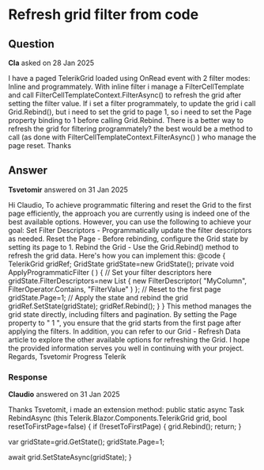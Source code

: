 # Refresh grid filter from code

## Question

**Cla** asked on 28 Jan 2025

I have a paged TelerikGrid loaded using OnRead event with 2 filter modes: Inline and programmately. With inline filter i manage a FilterCellTemplate and call FilterCellTemplateContext.FilterAsync() to refresh the grid after setting the filter value. If i set a filter programmately, to update the grid i call Grid.Rebind(), but i need to set the grid to page 1, so i need to set the Page property binding to 1 before calling Grid.Rebind. There is a better way to refresh the grid for filtering programmately? the best would be a method to call (as done with FilterCellTemplateContext.FilterAsync() ) who manage the page reset. Thanks

## Answer

**Tsvetomir** answered on 31 Jan 2025

Hi Claudio, To achieve programmatic filtering and reset the Grid to the first page efficiently, the approach you are currently using is indeed one of the best available options. However, you can use the following to achieve your goal: Set Filter Descriptors - Programmatically update the filter descriptors as needed. Reset the Page - Before rebinding, configure the Grid state by setting its page to 1. Rebind the Grid - Use the Grid.Rebind() method to refresh the grid data. Here's how you can implement this: @code {
TelerikGrid<MyDataType> gridRef;
GridState<MyDataType> gridState=new GridState<MyDataType>(); private void ApplyProgrammaticFilter ( ) { // Set your filter descriptors here gridState.FilterDescriptors=new List<FilterDescriptorBase>
{ new FilterDescriptor( "MyColumn", FilterOperator.Contains, "FilterValue" )
}; // Reset to the first page gridState.Page=1; // Apply the state and rebind the grid gridRef.SetState(gridState);
gridRef.Rebind();
}
} This method manages the grid state directly, including filters and pagination. By setting the Page property to " 1 ", you ensure that the grid starts from the first page after applying the filters. In addition, you can refer to our Grid - Refresh Data article to explore the other available options for refreshing the Grid. I hope the provided information serves you well in continuing with your project. Regards, Tsvetomir Progress Telerik

### Response

**Claudio** answered on 31 Jan 2025

Thanks Tsvetomit, i made an extension method: public static async Task RebindAsync <T> (this Telerik.Blazor.Components.TelerikGrid <T> grid, bool resetToFirstPage=false)
{
if (!resetToFirstPage)
{
grid.Rebind();
return;
}

var gridState=grid.GetState();
gridState.Page=1;

await grid.SetStateAsync(gridState);
}
